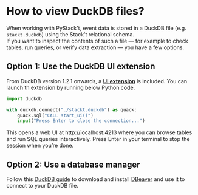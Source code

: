 # How to view DuckDB files?

When working with PyStack’t, event data is stored in a DuckDB file (e.g. `stackt.duckdb`) using the Stack’t relational schema.  
If you want to inspect the contents of such a file — for example to check tables, run queries, or verify data extraction — you have a few options.

## Option 1: Use the DuckDB UI extension

From DuckDB version 1.2.1 onwards, a [**UI extension**](https://duckdb.org/docs/stable/extensions/ui.html) is included. You can launch th extension by running below Python code.

```python
import duckdb

with duckdb.connect("./stackt.duckdb") as quack:
    quack.sql("CALL start_ui()")
    input("Press Enter to close the connection...")
```

This opens a web UI at http://localhost:4213 where you can browse tables and run SQL queries interactively.
Press Enter in your terminal to stop the session when you’re done.

## Option 2: Use a database manager

Follow this [DuckDB guide](https://duckdb.org/docs/guides/sql_editors/dbeaver.html) to download and install [DBeaver](https://dbeaver.io/about/) and use it to connect to your DuckDB file.
